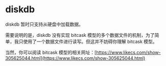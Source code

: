 # diskdb
 diskdb 暂时只支持从硬盘中加载数据。

需要说明的是，diskdb 没有实现  bitcask 模型的多个数据文件的机制，为了简单，我只使用了一个数据文件进行读写。但这并不妨碍你理解 bitcask 模型。

当然，你可以阅读 bitcask 模型的相关网址：[https://www.likecs.com/show-305625044.html](https://www.likecs.com/show-305625044.html)



